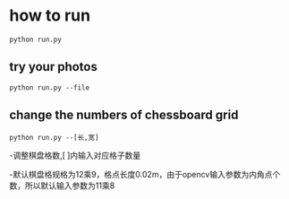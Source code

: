 # how to run
```
python run.py
```


## try your photos
```
python run.py --file
```



## change the numbers of chessboard grid
```
python run.py --[长,宽]
```
-调整棋盘格数,[ ]内输入对应格子数量

-默认棋盘格规格为12乘9，格点长度0.02m，由于opencv输入参数为内角点个数，所以默认输入参数为11乘8
